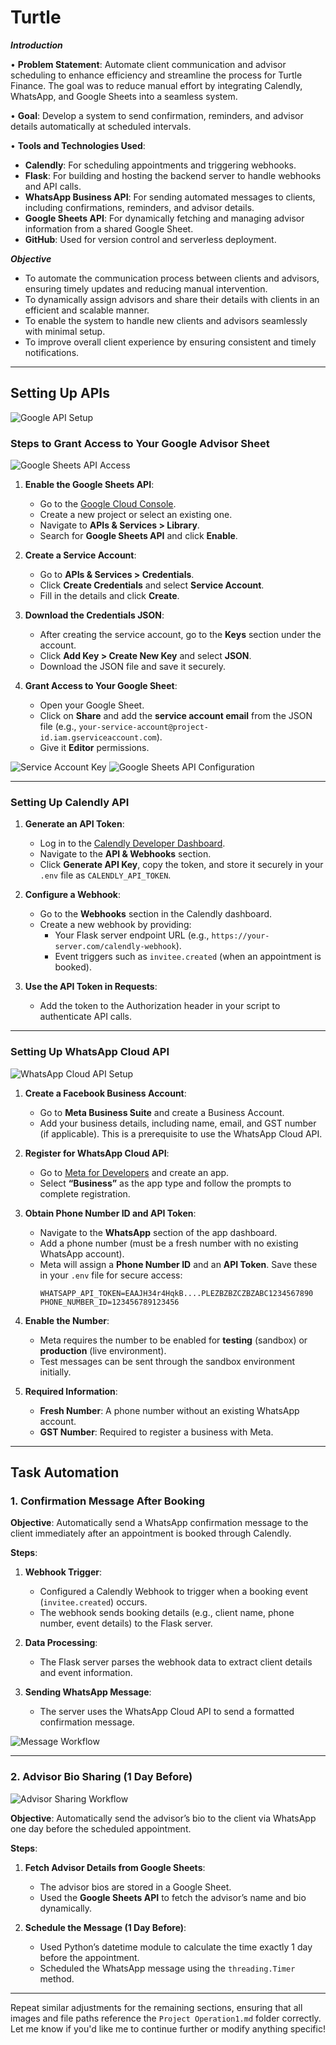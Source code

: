 # Turtle

***Introduction***

• **Problem Statement**: Automate client communication and advisor scheduling to enhance efficiency and streamline the process for Turtle Finance. The goal was to reduce manual effort by integrating Calendly, WhatsApp, and Google Sheets into a seamless system.

• **Goal**: Develop a system to send confirmation, reminders, and advisor details automatically at scheduled intervals.

• **Tools and Technologies Used**:
  - **Calendly**: For scheduling appointments and triggering webhooks.
  - **Flask**: For building and hosting the backend server to handle webhooks and API calls.
  - **WhatsApp Business API**: For sending automated messages to clients, including confirmations, reminders, and advisor details.
  - **Google Sheets API**: For dynamically fetching and managing advisor information from a shared Google Sheet.
  - **GitHub**: Used for version control and serverless deployment.

***Objective***

- To automate the communication process between clients and advisors, ensuring timely updates and reducing manual intervention.
- To dynamically assign advisors and share their details with clients in an efficient and scalable manner.
- To enable the system to handle new clients and advisors seamlessly with minimal setup.
- To improve overall client experience by ensuring consistent and timely notifications.

---

## Setting Up APIs

![Google API Setup](Product%20Operaion1.md/1a4rzxwr.png)

### Steps to Grant Access to Your Google Advisor Sheet

![Google Sheets API Access](Product%20Operaion1.md/f5t44nkr.png)

1. **Enable the Google Sheets API**:
   - Go to the [Google Cloud Console](https://console.cloud.google.com/).
   - Create a new project or select an existing one.
   - Navigate to **APIs & Services > Library**.
   - Search for **Google Sheets API** and click **Enable**.

2. **Create a Service Account**:
   - Go to **APIs & Services > Credentials**.
   - Click **Create Credentials** and select **Service Account**.
   - Fill in the details and click **Create**.

3. **Download the Credentials JSON**:
   - After creating the service account, go to the **Keys** section under the account.
   - Click **Add Key > Create New Key** and select **JSON**.
   - Download the JSON file and save it securely.

4. **Grant Access to Your Google Sheet**:
   - Open your Google Sheet.
   - Click on **Share** and add the **service account email** from the JSON file (e.g., `your-service-account@project-id.iam.gserviceaccount.com`).
   - Give it **Editor** permissions.

![Service Account Key](Product%20Operaion1.md/asbhmdok.png)
![Google Sheets API Configuration](Product%20Operaion1.md/ok1rr3ry.png)

---

### Setting Up Calendly API

1. **Generate an API Token**:
   - Log in to the [Calendly Developer Dashboard](https://developer.calendly.com/).
   - Navigate to the **API & Webhooks** section.
   - Click **Generate API Key**, copy the token, and store it securely in your `.env` file as `CALENDLY_API_TOKEN`.

2. **Configure a Webhook**:
   - Go to the **Webhooks** section in the Calendly dashboard.
   - Create a new webhook by providing:
     - Your Flask server endpoint URL (e.g., `https://your-server.com/calendly-webhook`).
     - Event triggers such as `invitee.created` (when an appointment is booked).

3. **Use the API Token in Requests**:
   - Add the token to the Authorization header in your script to authenticate API calls.

---

### Setting Up WhatsApp Cloud API

![WhatsApp Cloud API Setup](Product%20Operaion1.md/hdbralyn.png)

1. **Create a Facebook Business Account**:
   - Go to **Meta Business Suite** and create a Business Account.
   - Add your business details, including name, email, and GST number (if applicable). This is a prerequisite to use the WhatsApp Cloud API.

2. **Register for WhatsApp Cloud API**:
   - Go to [Meta for Developers](https://developers.facebook.com/) and create an app.
   - Select **“Business”** as the app type and follow the prompts to complete registration.

3. **Obtain Phone Number ID and API Token**:
   - Navigate to the **WhatsApp** section of the app dashboard.
   - Add a phone number (must be a fresh number with no existing WhatsApp account).
   - Meta will assign a **Phone Number ID** and an **API Token**. Save these in your `.env` file for secure access:
     ```
     WHATSAPP_API_TOKEN=EAAJH34r4HqkB....PLEZBZBZCZBZABC1234567890
     PHONE_NUMBER_ID=123456789123456
     ```

4. **Enable the Number**:
   - Meta requires the number to be enabled for **testing** (sandbox) or **production** (live environment).
   - Test messages can be sent through the sandbox environment initially.

5. **Required Information**:
   - **Fresh Number**: A phone number without an existing WhatsApp account.
   - **GST Number**: Required to register a business with Meta.

---

## Task Automation

### 1. Confirmation Message After Booking

**Objective**: Automatically send a WhatsApp confirmation message to the client immediately after an appointment is booked through Calendly.

**Steps**:
1. **Webhook Trigger**:
   - Configured a Calendly Webhook to trigger when a booking event (`invitee.created`) occurs.
   - The webhook sends booking details (e.g., client name, phone number, event details) to the Flask server.

2. **Data Processing**:
   - The Flask server parses the webhook data to extract client details and event information.

3. **Sending WhatsApp Message**:
   - The server uses the WhatsApp Cloud API to send a formatted confirmation message.

![Message Workflow](Product%20Operaion1.md/bogk5akd.png)

---

### 2. Advisor Bio Sharing (1 Day Before)

![Advisor Sharing Workflow](Product%20Operaion1.md/dvolynsc.png)

**Objective**: Automatically send the advisor’s bio to the client via WhatsApp one day before the scheduled appointment.

**Steps**:
1. **Fetch Advisor Details from Google Sheets**:
   - The advisor bios are stored in a Google Sheet.
   - Used the **Google Sheets API** to fetch the advisor’s name and bio dynamically.

2. **Schedule the Message (1 Day Before)**:
   - Used Python’s datetime module to calculate the time exactly 1 day before the appointment.
   - Scheduled the WhatsApp message using the `threading.Timer` method.

---

Repeat similar adjustments for the remaining sections, ensuring that all images and file paths reference the `Project Operation1.md` folder correctly. Let me know if you'd like me to continue further or modify anything specific!
